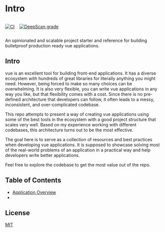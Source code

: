 # Intro

<div style="display: flex; gap: 1rem;">

[![CI](https://github.com/rifandani/vue-app/actions/workflows/ci.yml/badge.svg)](https://github.com/rifandani/vue-app/actions/workflows/ci.yml)

[![DeepScan grade](https://deepscan.io/api/teams/13942/projects/25165/branches/782515/badge/grade.svg)](https://deepscan.io/dashboard#view=project&tid=13942&pid=25165&bid=782515)

</div>

An opinionated and scalable project starter and reference for building bulletproof production ready vue applications.

## Intro

vue is an excellent tool for building front-end applications. It has a diverse ecosystem with hundreds of great libraries for literally anything you might need. However, being forced to make so many choices can be overwhelming. It is also very flexible, you can write vue applications in any way you like, but that flexibility comes with a cost. Since there is no pre-defined architecture that developers can follow, it often leads to a messy, inconsistent, and over-complicated codebase.

This repo attempts to present a way of creating vue applications using some of the best tools in the ecosystem with a good project structure that scales very well. Based on my experience working with different codebases, this architecture turns out to be the most effective.

The goal here is to serve as a collection of resources and best practices when developing vue applications. It is supposed to showcase solving most of the real-world problems of an application in a practical way and help developers write better applications.

Feel free to explore the codebase to get the most value out of the repo.

## Table of Contents

- [Application Overview](https://github.com/rifandani/vue-app/tree/main/docs/application-verview.md)
- [](https://github.com/rifandani/vue-app/tree/main/docs/.md)

## License

[MIT](https://choosealicense.com/licenses/mit/)
